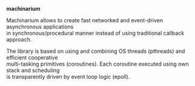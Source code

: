 **machinarium**

Machinarium allows to create fast networked and event-driven asynchronous applications<br>
in synchronous/procedural manner instead of using traditional callback approach.

The library is based on using and combining OS threads (pthreads) and efficient cooperative<br>
multi-tasking primitives (coroutines). Each coroutine executed using own stack and scheduling<br>
is transparently driven by event loop logic (epoll).
